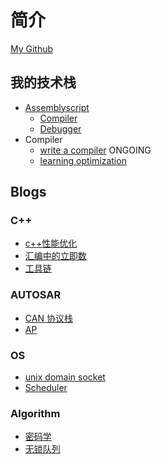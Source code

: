 # 简介

[My Github](https://github.com/HerrCai0907)

## 我的技术栈

- [Assemblyscript](https://assemblyscript.org/)
  - [Compiler](https://github.com/AssemblyScript/assemblyscript)
  - [Debugger](https://github.com/HerrCai0907/assemblyscript-dbg)
- Compiler
  - [write a compiler](https://github.com/HerrCai0907/walang) ONGOING
  - [learning optimization](docs/编译优化.md)

## Blogs

### C++

- [c++性能优化](docs/c++性能优化.md)
- [汇编中的立即数](docs/汇编中的立即数.md)
- [工具链](docs/c++构建工具.md)

### AUTOSAR

- [CAN 协议栈](docs/AUTOSAR_CAN.md)
- [AP](docs/Adaptive_Autosar.md)

### OS

- [unix domain socket](docs/unix_domain_socket.md)
- [Scheduler](docs/操作系统调度策略.md)

### Algorithm

- [密码学](docs/密码学.md)
- [无锁队列](docs/freelock_queue.md)
